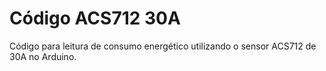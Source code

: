 # Código ACS712 30A
Código para leitura de consumo energético utilizando o sensor ACS712 de 30A no Arduino.
